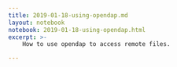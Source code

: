 ```yaml
---
title: 2019-01-18-using-opendap.md
layout: notebook
notebook: 2019-01-18-using-opendap.html
excerpt: >-
    How to use opendap to access remote files.

---
```

